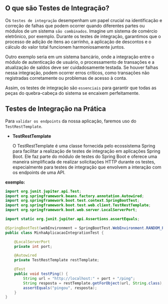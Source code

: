 ## O que são Testes de Integração?

Os `testes de integração` desempenham um papel crucial na identificação e correção de falhas que podem ocorrer quando diferentes partes ou módulos de um sistema `são combinados`. Imagine um sistema de comércio eletrônico, por exemplo. Durante os testes de integração, garantimos que o processo de adição de itens ao carrinho, a aplicação de descontos e o cálculo do valor total funcionem harmoniosamente juntos.

Outro exemplo seria em um sistema bancário, onde a integração entre o módulo de autenticação de usuário, o processamento de transações e a atualização de saldos deve ser cuidadosamente testada. Se houver falhas nessa integração, podem ocorrer erros críticos, como transações não registradas corretamente ou problemas de acesso à conta.

Assim, os testes de integração são `essenciais` para garantir que todas as peças do quebra-cabeça do sistema se encaixem perfeitamente.

## Testes de Integração na Prática

Para `validar os endpoints` da nossa aplicação, faremos uso do `TestRestTemplate`.

-   **TestRestTemplate**

    O TestRestTemplate é uma classe fornecida pelo ecossistema Spring para facilitar a realização de testes de integração em aplicações Spring Boot. Ele faz parte do módulo de testes do Spring Boot e oferece uma maneira simplificada de realizar solicitações HTTP durante os testes, especialmente para testes de integração que envolvem a interação com os endpoints de uma API.

**exemplo:**

```java
import org.junit.jupiter.api.Test;
import org.springframework.beans.factory.annotation.Autowired;
import org.springframework.boot.test.context.SpringBootTest;
import org.springframework.boot.test.web.client.TestRestTemplate;
import org.springframework.boot.web.server.LocalServerPort;

import static org.junit.jupiter.api.Assertions.assertEquals;

@SpringBootTest(webEnvironment = SpringBootTest.WebEnvironment.RANDOM_PORT)
public class MinhaAplicacaoIntegrationTest {

    @LocalServerPort
    private int port;

    @Autowired
    private TestRestTemplate restTemplate;

    @Test
    public void testPing() {
        String url = "http://localhost:" + port + "/ping";
        String resposta = restTemplate.getForObject(url, String.class);
        assertEquals("pingou", resposta);
    }
}

```
